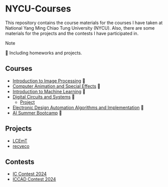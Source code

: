 # NYCU-Courses

This repository contains the course materials for the courses I have taken at National Yang Ming Chiao Tung University (NYCU). Also, there are some materials for the projects and the contests I have participated in.

> [!NOTE]
> :whale: Including homeworks and projects.

## Courses

- [Introduction to Image Processing](https://github.com/bbnoir/2024-Spring-Introduction-to-Image-Processing.git) :whale:
- [Computer Animation and Special Effects](https://github.com/bbnoir/2024-Spring-Computer-Animation-and-Special-Effects) :whale:
- [Introduction to Machine Learning](https://github.com/bbnoir/2024-Spring-Introduction-to-Machine-Learning) :whale:
- [Digital Circuits and Systems](https://github.com/bbnoir/dcs) :whale:
    - [Project](https://github.com/bbnoir/2D-convolution)
- [Electronic Design Automation Algorithms and Implementation](https://github.com/bbnoir/eda) :whale:
- [AI Summer Bootcamp](https://github.com/bbnoir/2023-Summer-AI-Bootcamp) :whale:

## Projects

- [LCEmT](https://github.com/LCEmT/LCEmT)
- [recyeco](https://github.com/GDSC-CV/recyeco.git)

## Contests

- [IC Contest 2024](https://github.com/bbnoir/icc.git)
- [ICCAD Contest 2024]()
